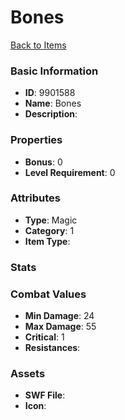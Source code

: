# Bones



[Back to Items](../items.md)

### Basic Information

- **ID**: 9901588
- **Name**: Bones
- **Description**: 

### Properties

- **Bonus**: 0
- **Level Requirement**: 0

### Attributes

- **Type**: Magic
- **Category**: 1
- **Item Type**: 

### Stats


### Combat Values

- **Min Damage**: 24
- **Max Damage**: 55
- **Critical**: 1
- **Resistances**: 

### Assets

- **SWF File**: 
- **Icon**: 

